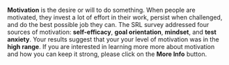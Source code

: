 **Motivation** is the desire or will to do something. When people are motivated, they invest a lot of effort in their work, persist when challenged, and do the best possible job they can. The SRL survey addressed four sources of motivation: **self-efficacy**, **goal orientation**, **mindset**, and **test anxiety**. Your results suggest that your your level of motivation was in the **high range**. If you are interested in learning more more about motivation and how you can keep it strong, please click on the **More Info** button. 
